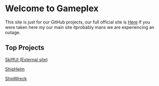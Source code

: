 # Welcome to Gameplex
This site is just for our GitHub projects, our full official site is [Here](https://gameplexsoftware.com)
If you were taken here my our main site itprobably mans we are experiencing an outage.


## Top Projects

[SkiffUI (External site)](https://gameplexsoftware.com/skiffui)

[ShipHelm](https://gameplex-software.github.io/ShipHelm)

[ShipWreck](https://gameplex-software.github.io/Shipwreck)
